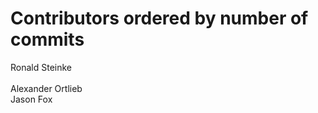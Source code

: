 # Contributors ordered by number of commits

Ronald Steinke <rst-fokus>  
<ckl-fokus>  
Alexander Ortlieb <aor-fokus>  
Jason Fox <jason-fox>  